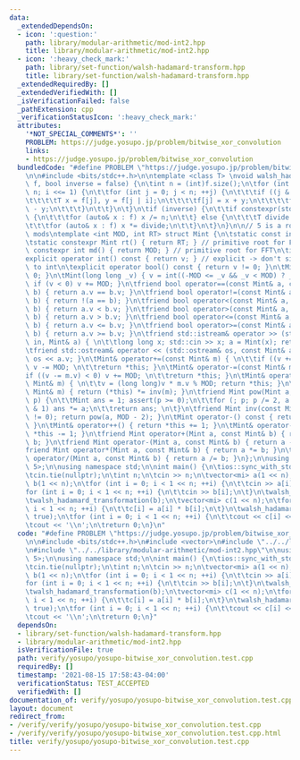 ```yaml
---
data:
  _extendedDependsOn:
  - icon: ':question:'
    path: library/modular-arithmetic/mod-int2.hpp
    title: library/modular-arithmetic/mod-int2.hpp
  - icon: ':heavy_check_mark:'
    path: library/set-function/walsh-hadamard-transform.hpp
    title: library/set-function/walsh-hadamard-transform.hpp
  _extendedRequiredBy: []
  _extendedVerifiedWith: []
  _isVerificationFailed: false
  _pathExtension: cpp
  _verificationStatusIcon: ':heavy_check_mark:'
  attributes:
    '*NOT_SPECIAL_COMMENTS*': ''
    PROBLEM: https://judge.yosupo.jp/problem/bitwise_xor_convolution
    links:
    - https://judge.yosupo.jp/problem/bitwise_xor_convolution
  bundledCode: "#define PROBLEM \"https://judge.yosupo.jp/problem/bitwise_xor_convolution\"\
    \n\n#include <bits/stdc++.h>\n\ntemplate <class T> \nvoid walsh_hadamard_transformation(std::vector<T>&\
    \ f, bool inverse = false) {\n\tint n = (int)f.size();\n\tfor (int i = 1; i <\
    \ n; i <<= 1) {\n\t\tfor (int j = 0; j < n; ++j) {\n\t\t\tif ((j & i) == 0) {\n\
    \t\t\t\tT x = f[j], y = f[j | i];\n\t\t\t\tf[j] = x + y;\n\t\t\t\tf[j | i] = x\
    \ - y;\n\t\t\t}\n\t\t}\n\t}\n\tif (inverse) {\n\t\tif constexpr(std::is_integral<T>::value)\
    \ {\n\t\t\tfor (auto& x : f) x /= n;\n\t\t} else {\n\t\t\tT divide = T(1) / T(f.size());\n\
    \t\t\tfor (auto& x : f) x *= divide;\n\t\t}\n\t}\n}\n\n// 5 is a root of both\
    \ mods\ntemplate <int MOD, int RT> struct Mint {\n\tstatic const int mod = MOD;\n\
    \tstatic constexpr Mint rt() { return RT; } // primitive root for FFT\n\tstatic\
    \ constexpr int md() { return MOD; } // primitive root for FFT\n\tint v; \n\t\
    explicit operator int() const { return v; } // explicit -> don't silently convert\
    \ to int\n\texplicit operator bool() const { return v != 0; }\n\tMint() { v =\
    \ 0; }\n\tMint(long long _v) { v = int((-MOD <= _v && _v < MOD) ? _v : _v % MOD);\
    \ if (v < 0) v += MOD; }\n\tfriend bool operator==(const Mint& a, const Mint&\
    \ b) { return a.v == b.v; }\n\tfriend bool operator!=(const Mint& a, const Mint&\
    \ b) { return !(a == b); }\n\tfriend bool operator<(const Mint& a, const Mint&\
    \ b) { return a.v < b.v; }\n\tfriend bool operator>(const Mint& a, const Mint&\
    \ b) { return a.v > b.v; }\n\tfriend bool operator<=(const Mint& a, const Mint&\
    \ b) { return a.v <= b.v; }\n\tfriend bool operator>=(const Mint& a, const Mint&\
    \ b) { return a.v >= b.v; }\n\tfriend std::istream& operator >> (std::istream&\
    \ in, Mint& a) { \n\t\tlong long x; std::cin >> x; a = Mint(x); return in; }\n\
    \tfriend std::ostream& operator << (std::ostream& os, const Mint& a) { return\
    \ os << a.v; }\n\tMint& operator+=(const Mint& m) { \n\t\tif ((v += m.v) >= MOD)\
    \ v -= MOD; \n\t\treturn *this; }\n\tMint& operator-=(const Mint& m) { \n\t\t\
    if ((v -= m.v) < 0) v += MOD; \n\t\treturn *this; }\n\tMint& operator*=(const\
    \ Mint& m) { \n\t\tv = (long long)v * m.v % MOD; return *this; }\n\tMint& operator/=(const\
    \ Mint& m) { return (*this) *= inv(m); }\n\tfriend Mint pow(Mint a, long long\
    \ p) {\n\t\tMint ans = 1; assert(p >= 0);\n\t\tfor (; p; p /= 2, a *= a) if (p\
    \ & 1) ans *= a;\n\t\treturn ans; \n\t}\n\tfriend Mint inv(const Mint& a) { assert(a.v\
    \ != 0); return pow(a, MOD - 2); }\n\tMint operator-() const { return Mint(-v);\
    \ }\n\tMint& operator++() { return *this += 1; }\n\tMint& operator--() { return\
    \ *this -= 1; }\n\tfriend Mint operator+(Mint a, const Mint& b) { return a +=\
    \ b; }\n\tfriend Mint operator-(Mint a, const Mint& b) { return a -= b; }\n\t\
    friend Mint operator*(Mint a, const Mint& b) { return a *= b; }\n\tfriend Mint\
    \ operator/(Mint a, const Mint& b) { return a /= b; }\n};\n\nusing mi = Mint<998244353,\
    \ 5>;\n\nusing namespace std;\n\nint main() {\n\tios::sync_with_stdio(false);\n\
    \tcin.tie(nullptr);\n\tint n;\n\tcin >> n;\n\tvector<mi> a(1 << n);\n\tvector<mi>\
    \ b(1 << n);\n\tfor (int i = 0; i < 1 << n; ++i) {\n\t\tcin >> a[i];\n\t}\n\t\
    for (int i = 0; i < 1 << n; ++i) {\n\t\tcin >> b[i];\n\t}\n\twalsh_hadamard_transformation(a);\n\
    \twalsh_hadamard_transformation(b);\n\tvector<mi> c(1 << n);\n\tfor (int i = 0;\
    \ i < 1 << n; ++i) {\n\t\tc[i] = a[i] * b[i];\n\t}\n\twalsh_hadamard_transformation(c,\
    \ true);\n\tfor (int i = 0; i < 1 << n; ++i) {\n\t\tcout << c[i] << ' ';\n\t}\n\
    \tcout << '\\n';\n\treturn 0;\n}\n"
  code: "#define PROBLEM \"https://judge.yosupo.jp/problem/bitwise_xor_convolution\"\
    \n\n#include <bits/stdc++.h>\n#include <vector>\n#include \"../../library/set-function/walsh-hadamard-transform.hpp\"\
    \n#include \"../../library/modular-arithmetic/mod-int2.hpp\"\n\nusing mi = Mint<998244353,\
    \ 5>;\n\nusing namespace std;\n\nint main() {\n\tios::sync_with_stdio(false);\n\
    \tcin.tie(nullptr);\n\tint n;\n\tcin >> n;\n\tvector<mi> a(1 << n);\n\tvector<mi>\
    \ b(1 << n);\n\tfor (int i = 0; i < 1 << n; ++i) {\n\t\tcin >> a[i];\n\t}\n\t\
    for (int i = 0; i < 1 << n; ++i) {\n\t\tcin >> b[i];\n\t}\n\twalsh_hadamard_transformation(a);\n\
    \twalsh_hadamard_transformation(b);\n\tvector<mi> c(1 << n);\n\tfor (int i = 0;\
    \ i < 1 << n; ++i) {\n\t\tc[i] = a[i] * b[i];\n\t}\n\twalsh_hadamard_transformation(c,\
    \ true);\n\tfor (int i = 0; i < 1 << n; ++i) {\n\t\tcout << c[i] << ' ';\n\t}\n\
    \tcout << '\\n';\n\treturn 0;\n}"
  dependsOn:
  - library/set-function/walsh-hadamard-transform.hpp
  - library/modular-arithmetic/mod-int2.hpp
  isVerificationFile: true
  path: verify/yosupo/yosupo-bitwise_xor_convolution.test.cpp
  requiredBy: []
  timestamp: '2021-08-15 17:58:43-04:00'
  verificationStatus: TEST_ACCEPTED
  verifiedWith: []
documentation_of: verify/yosupo/yosupo-bitwise_xor_convolution.test.cpp
layout: document
redirect_from:
- /verify/verify/yosupo/yosupo-bitwise_xor_convolution.test.cpp
- /verify/verify/yosupo/yosupo-bitwise_xor_convolution.test.cpp.html
title: verify/yosupo/yosupo-bitwise_xor_convolution.test.cpp
---
```

